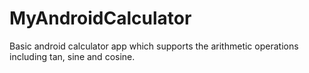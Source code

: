 # MyAndroidCalculator
Basic android calculator app which supports the arithmetic operations including tan, sine and cosine.

